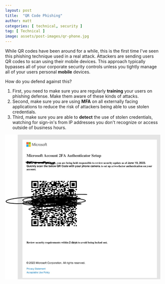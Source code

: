```yaml
---
layout: post
title:  "QR Code Phishing"
author: matt
categories: [ technical, security ]
tag: [ Technical ]
image: assets/post-images/qr-phone.jpg
---
```


While QR codes have been around for a while, this is the first time I've seen this phishing technique used in a real attack. Attackers are sending users QR codes to scan using their mobile devices. This approach typically bypasses all of your corporate security controls unless you tightly manage all of your users personal **mobile** devices.

How do you defend against this?

1. First, you need to make sure you are regularly **training** your users on phishing defense. Make them aware of these kinds of attacks.
2. Second, make sure you are using **MFA** on all externally facing applications to reduce the risk of attackers being able to use stolen credentials.
3. Third, make sure you are able to **detect** the use of stolen credentials, watching for sign-in's from IP addresses you don't recognize or access outside of business hours.


![QR Code Phish](/assets/post-images/qr-code-phishing.jpg)
